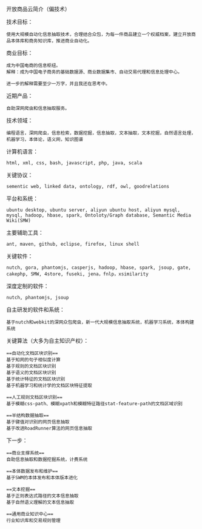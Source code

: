 开放商品云简介（偏技术）

技术目标：

    使用大规模自动化信息抽取技术，合理结合众包，为每一件商品建立一个权威档案，建立开放商品本体库和商务知识库，推进商业自动化。

商业目标：

    成为中国电商的信息枢纽。
    解释：成为中国电子商务的基础数据源、商业数据集市、自动交易代理和信息处理中心。

    进一步的解释需要至少一万字，并且我还在思考中。

近期产品：

    自助深网爬虫和信息抽取服务。

技术领域：

    编程语言，深网爬虫，信息检索，数据挖掘，信息抽取，文本抽取，文本挖掘，自然语言处理，机器学习，本体论，语义网，知识图谱

计算机语言：

    html, xml, css, bash, javascript, php, java, scala

关键协议：

    sementic web, linked data, ontology, rdf, owl, goodrelations

平台和系统：

    ubuntu desktop, ubuntu server, aliyun ubuntu host, aliyun mysql, mysql, hadoop, hbase, spark, Ontoloty/Graph database, Semantic Media Wiki(SMW)

主要辅助工具：

    ant, maven, github, eclipse, firefox, linux shell

关键软件：

    nutch, gora, phantomjs, casperjs, hadoop, hbase, spark, jsoup, gate, cakephp, SMW, 4store, fuseki, jena，fnlp，xsimilarity

深度定制的软件：

    nutch, phantomjs, jsoup

自主研发的软件和系统：

    基于nutch和webkit的深网众包爬虫，新一代大规模信息抽取系统，机器学习系统，本体构建系统

关键算法（大多为自主知识产权）：

    ==自动化文档区块识别==
    基于知网的句子相似度计算
    基于规则的文档区块识别
    基于语义的文档区块识别
    基于统计特征的文档区块识别
    基于机器学习和统计学的文档区块特征提取

    ==人工规则文档区块识别==
    基于模糊css-path、模糊xpath和模糊特征路径stat-feature-path的文档区域识别

    ==半结构数据抽取==
    基于键值对识别的网页信息抽取
    基于改进RoadRunner算法的网页信息抽取

下一步：

    ==商业支撑系统==
    自助信息抽取和数据挖掘系统，计费系统

    ==本体数据发布和维护==
    基于SWM的本体发布和本体版本进化

    ==文本挖掘==
    基于正则表达式路径的文本信息抽取
    基于自然语义理解的文本信息抽取

    ==通用商业知识中心==
    行业知识库和交易规则管理













